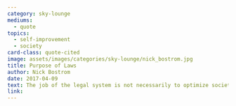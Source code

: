 ```yaml
---
category: sky-lounge
mediums:
  - quote
topics:
  - self-improvement
  - society
card-class: quote-cited
image: assets/images/categories/sky-lounge/nick_bostrom.jpg
title: Purpose of Laws
author: Nick Bostrom
date: 2017-04-09
text: The job of the legal system is not necessarily to optimize society, but to provide a predictable environment within which citizens can optimize their own lives.
link:
---
```

